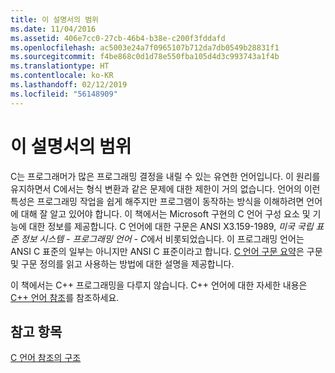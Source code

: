 ```yaml
---
title: 이 설명서의 범위
ms.date: 11/04/2016
ms.assetid: 406e7cc0-27cb-46b4-b38e-c200f3fddafd
ms.openlocfilehash: ac5003e24a7f0965107b712da7db0549b28831f1
ms.sourcegitcommit: f4be868c0d1d78e550fba105d4d3c993743a1f4b
ms.translationtype: HT
ms.contentlocale: ko-KR
ms.lasthandoff: 02/12/2019
ms.locfileid: "56148909"
---
```

# <a name="scope-of-this-manual"></a>이 설명서의 범위

C는 프로그래머가 많은 프로그래밍 결정을 내릴 수 있는 유연한 언어입니다. 이 원리를 유지하면서 C에서는 형식 변환과 같은 문제에 대한 제한이 거의 없습니다. 언어의 이런 특성은 프로그래밍 작업을 쉽게 해주지만 프로그램이 동작하는 방식을 이해하려면 언어에 대해 잘 알고 있어야 합니다. 이 책에서는 Microsoft 구현의 C 언어 구성 요소 및 기능에 대한 정보를 제공합니다. C 언어에 대한 구문은 ANSI X3.159-1989, *미국 국립 표준 정보 시스템 - 프로그래밍 언어 - C*에서 비롯되었습니다. 이 프로그래밍 언어는 ANSI C 표준의 일부는 아니지만 ANSI C 표준이라고 합니다. [C 언어 구문 요약](../c-language/c-language-syntax-summary.md)은 구문 및 구문 정의를 읽고 사용하는 방법에 대한 설명을 제공합니다.

이 책에서는 C++ 프로그래밍을 다루지 않습니다. C++ 언어에 대한 자세한 내용은 [C++ 언어 참조](../cpp/cpp-language-reference.md)를 참조하세요.

## <a name="see-also"></a>참고 항목

[C 언어 참조의 구조](../c-language/organization-of-the-c-language-reference.md)

